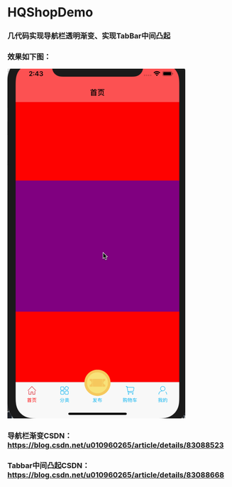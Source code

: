 # HQShopDemo

### 几代码实现导航栏透明渐变、实现TabBar中间凸起

### 效果如下图：
![images](https://github.com/HanQiGod/HQShopDemo/blob/master/HQShopDemo/%E5%AF%BC%E8%88%AA%E6%A0%8F%E6%B8%90%E5%8F%98.gif)

### 导航栏渐变CSDN：https://blog.csdn.net/u010960265/article/details/83088523

### Tabbar中间凸起CSDN：https://blog.csdn.net/u010960265/article/details/83088668
